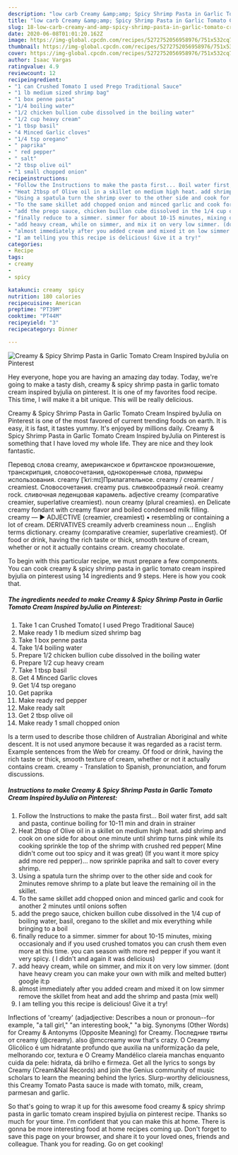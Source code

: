 ```yaml
---
description: "low carb Creamy &amp;amp; Spicy Shrimp Pasta in Garlic Tomato Cream Inspired byJulia on Pinterest | how to make easy Creamy &amp;amp; Spicy Shrimp Pasta in Garlic Tomato Cream Inspired byJulia on Pinterest"
title: "low carb Creamy &amp;amp; Spicy Shrimp Pasta in Garlic Tomato Cream Inspired byJulia on Pinterest | how to make easy Creamy &amp;amp; Spicy Shrimp Pasta in Garlic Tomato Cream Inspired byJulia on Pinterest"
slug: 18-low-carb-creamy-and-amp-spicy-shrimp-pasta-in-garlic-tomato-cream-inspired-byjulia-on-pinterest-how-to-make-easy-creamy-and-amp-spicy-shrimp-pasta-in-garlic-tomato-cream-inspired-byjulia-on-pinterest
date: 2020-06-08T01:01:20.162Z
image: https://img-global.cpcdn.com/recipes/5272752056958976/751x532cq70/creamy-spicy-shrimp-pasta-in-garlic-tomato-cream-inspired-byjulia-on-pinterest-recipe-main-photo.jpg
thumbnail: https://img-global.cpcdn.com/recipes/5272752056958976/751x532cq70/creamy-spicy-shrimp-pasta-in-garlic-tomato-cream-inspired-byjulia-on-pinterest-recipe-main-photo.jpg
cover: https://img-global.cpcdn.com/recipes/5272752056958976/751x532cq70/creamy-spicy-shrimp-pasta-in-garlic-tomato-cream-inspired-byjulia-on-pinterest-recipe-main-photo.jpg
author: Isaac Vargas
ratingvalue: 4.9
reviewcount: 12
recipeingredient:
- "1 can Crushed Tomato I used Prego Traditional Sauce"
- "1 lb medium sized shrimp bag"
- "1 box penne pasta"
- "1/4 boiling water"
- "1/2 chicken bullion cube dissolved in the boiling water"
- "1/2 cup heavy cream"
- "1 tbsp basil"
- "4 Minced Garlic cloves"
- "1/4 tsp oregano"
- " paprika"
- " red pepper"
- " salt"
- "2 tbsp olive oil"
- "1 small chopped onion"
recipeinstructions:
- "Follow the Instructions to make the pasta first... Boil water first, add salt and pasta, continue boiling for 10-11 min and drain in strainer"
- "Heat 2tbsp of Olive oil in a skillet on medium high heat. add shrimp and cook on one side for about one minute until shrimp turns pink while its cooking sprinkle the top of the shrimp with crushed red pepper( Mine didn&#39;t come out too spicy and it was great) (If you want it more spicy add more red pepper)... now sprinkle paprika and salt to cover every shrimp."
- "Using a spatula turn the shrimp over to the other side and cook for 2minutes  remove shrimp to a plate but leave the remaining oil in the skillet."
- "To the same skillet add chopped onion and minced garlic and cook for another 2 minutes until onions soften"
- "add the prego sauce, chicken buillon cube dissolved in the 1/4 cup of boiling water, basil, oregano to the skillet and mix everything while bringing to a boil"
- "finally reduce to a simmer. simmer for about 10-15 minutes, mixing occasionaly and if you used crushed tomatos you can crush them even more at this time. you can season with more red pepper if you want it very spicy. ( I didn&#39;t and again it was delicious)"
- "add heavy cream, while on simmer, and mix it on very low simmer. (dont have heavy cream you can make your own with milk and melted butter) google it:p"
- "almost immediately after you added cream and mixed it on low simmer remove the skillet from heat and add the shrimp and pasta (mix well)"
- "I am telling you this recipe is delicious! Give it a try!"
categories:
- Recipe
tags:
- creamy
- 
- spicy

katakunci: creamy  spicy 
nutrition: 180 calories
recipecuisine: American
preptime: "PT39M"
cooktime: "PT44M"
recipeyield: "3"
recipecategory: Dinner

---
```



![Creamy &amp; Spicy Shrimp Pasta in Garlic Tomato Cream Inspired byJulia on Pinterest](https://img-global.cpcdn.com/recipes/5272752056958976/751x532cq70/creamy-spicy-shrimp-pasta-in-garlic-tomato-cream-inspired-byjulia-on-pinterest-recipe-main-photo.jpg)

Hey everyone, hope you are having an amazing day today. Today, we're going to make a tasty dish, creamy &amp; spicy shrimp pasta in garlic tomato cream inspired byjulia on pinterest. It is one of my favorites food recipe. This time, I will make it a bit unique. This will be really delicious.

Creamy &amp; Spicy Shrimp Pasta in Garlic Tomato Cream Inspired byJulia on Pinterest is one of the most favored of current trending foods on earth. It is easy, it is fast, it tastes yummy. It's enjoyed by millions daily. Creamy &amp; Spicy Shrimp Pasta in Garlic Tomato Cream Inspired byJulia on Pinterest is something that I have loved my whole life. They are nice and they look fantastic.

Перевод слова creamy, американское и британское произношение, транскрипция, словосочетания, однокоренные слова, примеры использования. creamy [ˈkri:mɪ]Прилагательное. creamy / creamier / creamiest. Словосочетания. creamy pus. сливкообразный гной. creamy rock. сливочная леденцовая карамель. adjective creamy (comparative creamier, superlative creamiest). noun creamy (plural creamies). en Delicate creamy fondant with creamy flavor and boiled condensed milk filling. creamy — ► ADJECTIVE (creamier, creamiest) ▪ resembling or containing a lot of cream. DERIVATIVES creamily adverb creaminess noun … English terms dictionary. creamy (comparative creamier, superlative creamiest). Of food or drink, having the rich taste or thick, smooth texture of cream, whether or not it actually contains cream. creamy chocolate.


To begin with this particular recipe, we must prepare a few components. You can cook creamy &amp; spicy shrimp pasta in garlic tomato cream inspired byjulia on pinterest using 14 ingredients and 9 steps. Here is how you cook that.

<!--inarticleads1-->

##### The ingredients needed to make Creamy &amp; Spicy Shrimp Pasta in Garlic Tomato Cream Inspired byJulia on Pinterest:

1. Take 1 can Crushed Tomato( I used Prego Traditional Sauce)
1. Make ready 1 lb medium sized shrimp bag
1. Take 1 box penne pasta
1. Take 1/4 boiling water
1. Prepare 1/2 chicken bullion cube dissolved in the boiling water
1. Prepare 1/2 cup heavy cream
1. Take 1 tbsp basil
1. Get 4 Minced Garlic cloves
1. Get 1/4 tsp oregano
1. Get  paprika
1. Make ready  red pepper
1. Make ready  salt
1. Get 2 tbsp olive oil
1. Make ready 1 small chopped onion


Is a term used to describe those children of Australian Aboriginal and white descent. It is not used anymore because it was regarded as a racist term. Example sentences from the Web for creamy. Of food or drink, having the rich taste or thick, smooth texture of cream, whether or not it actually contains cream. creamy - Translation to Spanish, pronunciation, and forum discussions. 

<!--inarticleads2-->

##### Instructions to make Creamy &amp; Spicy Shrimp Pasta in Garlic Tomato Cream Inspired byJulia on Pinterest:

1. Follow the Instructions to make the pasta first... Boil water first, add salt and pasta, continue boiling for 10-11 min and drain in strainer
1. Heat 2tbsp of Olive oil in a skillet on medium high heat. add shrimp and cook on one side for about one minute until shrimp turns pink while its cooking sprinkle the top of the shrimp with crushed red pepper( Mine didn&#39;t come out too spicy and it was great) (If you want it more spicy add more red pepper)... now sprinkle paprika and salt to cover every shrimp.
1. Using a spatula turn the shrimp over to the other side and cook for 2minutes  remove shrimp to a plate but leave the remaining oil in the skillet.
1. To the same skillet add chopped onion and minced garlic and cook for another 2 minutes until onions soften
1. add the prego sauce, chicken buillon cube dissolved in the 1/4 cup of boiling water, basil, oregano to the skillet and mix everything while bringing to a boil
1. finally reduce to a simmer. simmer for about 10-15 minutes, mixing occasionaly and if you used crushed tomatos you can crush them even more at this time. you can season with more red pepper if you want it very spicy. ( I didn&#39;t and again it was delicious)
1. add heavy cream, while on simmer, and mix it on very low simmer. (dont have heavy cream you can make your own with milk and melted butter) google it:p
1. almost immediately after you added cream and mixed it on low simmer remove the skillet from heat and add the shrimp and pasta (mix well)
1. I am telling you this recipe is delicious! Give it a try!


Inflections of &#39;creamy&#39; (adjadjective: Describes a noun or pronoun--for example, &#34;a tall girl,&#34; &#34;an interesting book,&#34; &#34;a big. Synonyms (Other Words) for Creamy &amp; Antonyms (Opposite Meaning) for Creamy. Последние твиты от creamy (@creamy). also @mccreamy wow that&#39;s crazy. O Creamy Glicólico é um hidratante profundo que auxilia na uniformização da pele, melhorando cor, textura e O Creamy Mandélico clareia manchas enquanto cuida da pele: hidrata, dá brilho e firmeza. Get all the lyrics to songs by Creamy (Cream&amp;Nal Records) and join the Genius community of music scholars to learn the meaning behind the lyrics. Slurp-worthy deliciousness, this Creamy Tomato Pasta sauce is made with tomato, milk, cream, parmesan and garlic. 

So that's going to wrap it up for this awesome food creamy &amp; spicy shrimp pasta in garlic tomato cream inspired byjulia on pinterest recipe. Thanks so much for your time. I'm confident that you can make this at home. There is gonna be more interesting food at home recipes coming up. Don't forget to save this page on your browser, and share it to your loved ones, friends and colleague. Thank you for reading. Go on get cooking!

